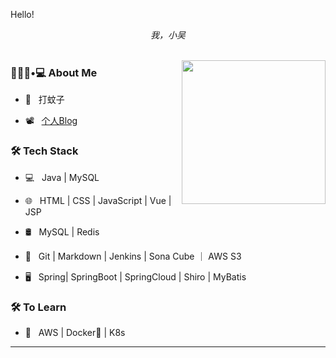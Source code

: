 Hello!
<p align="center" >
  <samp>
    <em>我，小吴</em>
  </samp>
  <br/>
  <br/>
</p>

<img align='right' src="https://media.giphy.com/media/irClCpuJAWgRqtP73t/giphy.gif" width="230">


<h3> 🧑🏻‍💼•💻 About Me </h3>



- 🤔 &nbsp; 打蚊子

<!--- 🎓 &nbsp; -->
- 📽  &nbsp; <a href="https://blue129.com">个人Blog</a>

<h3>🛠 Tech Stack</h3>


- 💻 &nbsp; Java | MySQL

- 🌐 &nbsp; HTML | CSS | JavaScript | Vue | JSP

- 🛢 &nbsp; MySQL | Redis 

- 🔧 &nbsp; Git | Markdown | Jenkins | Sona Cube ｜ AWS S3 
<!--
- 🖥 &nbsp; Illustrator| Photoshop | InDesign

-->
- 🖥 &nbsp; Spring| SpringBoot | SpringCloud | Shiro | MyBatis


<h3>🛠 To Learn</h3>

- 🔧 &nbsp; AWS | Docker🐳 | K8s 

<hr>







